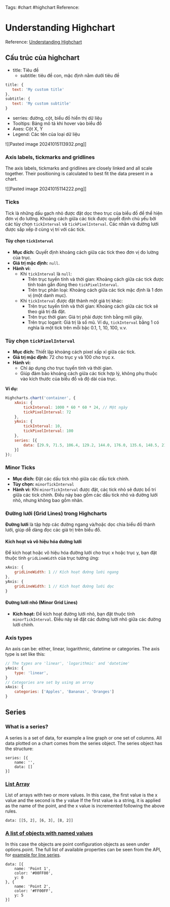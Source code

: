 Tags: #chart #highchart
Reference: 
# Understanding Highchart
Reference: [Understanding Highchart](https://www.highcharts.com/docs/chart-concepts/understanding-highcharts)

## Cấu trúc của highchart
- title: Tiêu đề
	- subtitle: tiêu đề con, mặc định nằm dưới tiêu đề
 ```js
title: {
    text: 'My custom title'
},
subtitle: {
    text: 'My custom subtitle'
}
```
- serries: đường, cột, biểu đồ hiển thị dữ liệu
- Tooltips: Bảng mô tả khi hover vào biểu đồ
- Axes: Cột X, Y
- Legend: Các tên của loại dữ liệu

![[Pasted image 20241015113932.png]]

### Axis labels, tickmarks and gridlines
The axis labels, tickmarks and gridlines are closely linked and all scale together. Their positioning is calculated to best fit the data present in a chart.

![[Pasted image 20241015114222.png]]

### Ticks

Tick là những dấu gạch nhỏ được đặt dọc theo trục của biểu đồ để thể hiện đơn vị đo lường. Khoảng cách giữa các tick được quyết định chủ yếu bởi các tùy chọn `tickInterval` và `tickPixelInterval`. Các nhãn và đường lưới được sắp xếp ở cùng vị trí với các tick.

#### Tùy chọn `tickInterval`

- **Mục đích:** Quyết định khoảng cách giữa các tick theo đơn vị đo lường của trục.
- **Giá trị mặc định:** `null`.
- **Hành vi:**
    - Khi `tickInterval` là `null`:
        - Trên trục tuyến tính và thời gian: Khoảng cách giữa các tick được tính toán gần đúng theo `tickPixelInterval`.
        - Trên trục phân loại: Khoảng cách giữa các tick mặc định là 1 đơn vị (một danh mục).
    - Khi `tickInterval` được đặt thành một giá trị khác:
        - Trên trục tuyến tính và thời gian: Khoảng cách giữa các tick sẽ theo giá trị đã đặt.
        - Trên trục thời gian: Giá trị phải được tính bằng mili giây.
        - Trên trục logarit: Giá trị là số mũ. Ví dụ, `tickInterval` bằng 1 có nghĩa là một tick trên mỗi bậc 0.1, 1, 10, 100, v.v.

### Tùy chọn `tickPixelInterval`

- **Mục đích:** Thiết lập khoảng cách pixel xấp xỉ giữa các tick.
- **Giá trị mặc định:** 72 cho trục y và 100 cho trục x.
- **Hành vi:**
    - Chỉ áp dụng cho trục tuyến tính và thời gian.
    - Giúp đảm bảo khoảng cách giữa các tick hợp lý, không phụ thuộc vào kích thước của biểu đồ và độ dài của trục.

**Ví dụ:**
```js
Highcharts.chart('container', {
    xAxis: {
        tickInterval: 1000 * 60 * 60 * 24, // Một ngày
        tickPixelInterval: 72
    },
    yAxis: {
        tickInterval: 10,
        tickPixelInterval: 100
    },
    series: [{
        data: [29.9, 71.5, 106.4, 129.2, 144.0, 176.0, 135.6, 148.5, 216.4, 194.1, 95.6, 54.4]
    }]
});
```

### Minor Ticks
-  **Mục đích:** Đặt các dấu tick nhỏ giữa các dấu tick chính.
- **Tùy chọn:** `minorTickInterval`
- **Hành vi:** Khi `minorTickInterval` được đặt, các tick nhỏ sẽ được bố trí giữa các tick chính. Điều này bao gồm các dấu tick nhỏ và đường lưới nhỏ, nhưng không bao gồm nhãn.

### Đường lưới (Grid Lines) trong Highcharts

**Đường lưới** là tập hợp các đường ngang và/hoặc dọc chia biểu đồ thành lưới, giúp dễ dàng đọc các giá trị trên biểu đồ.

#### Kích hoạt và vô hiệu hóa đường lưới

Để kích hoạt hoặc vô hiệu hóa đường lưới cho trục x hoặc trục y, bạn đặt thuộc tính `gridLineWidth` của trục tương ứng:

```js
xAxis: {
    gridLineWidth: 1 // Kích hoạt đường lưới ngang
},
yAxis: {
    gridLineWidth: 1 // Kích hoạt đường lưới dọc
}
```
#### Đường lưới nhỏ (Minor Grid Lines)

- **Kích hoạt:** Để kích hoạt đường lưới nhỏ, bạn đặt thuộc tính `minorTickInterval`. Điều này sẽ đặt các đường lưới nhỏ giữa các đường lưới chính.
### Axis types
An axis can be:
either, linear, logarithmic, datetime or categories. 
The axis type is set like this:
```js
// The types are 'linear', 'logarithmic' and 'datetime'
yAxis: {
    type: 'linear',
}
// Categories are set by using an array
xAxis: {
    categories: ['Apples', 'Bananas', 'Oranges']
}
```


## Series

### What is a series?

A series is a set of data, for example a line graph or one set of columns. All data plotted on a chart comes from the series object. The series object has the structure:
```
series: [{
    name: '',
    data: []
}]
```
### [List Array](https://jsfiddle.net/gh/get/library/pure/highcharts/highcharts/tree/master/samples/highcharts/series/data-array-of-arrays/)
List of arrays with two or more values. In this case, the first value is the x value and the second is the y value
If the first value is a string, it is applied as the name of the point, and the x value is incremented following the above rules.

```
data: [[5, 2], [6, 3], [8, 2]]
```

### [A list of objects with named values](https://jsfiddle.net/gh/get/library/pure/highcharts/highcharts/tree/master/samples/highcharts/series/data-array-of-objects/) 
In this case the objects are point configuration objects as seen under options.point.
The full list of available properties can be seen from the API, for [example for line series](https://api.highcharts.com/highcharts/series.line.data).

```
data: [{
    name: 'Point 1',
    color: '#00FF00',
    y: 0
}, {
    name: 'Point 2',
    color: '#FF00FF',
    y: 5
}]
```


